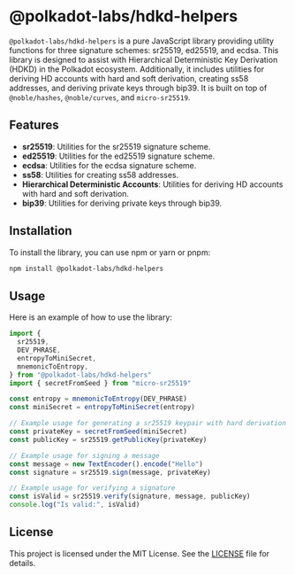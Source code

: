 # @polkadot-labs/hdkd-helpers

`@polkadot-labs/hdkd-helpers` is a pure JavaScript library providing utility functions for three signature schemes: sr25519, ed25519, and ecdsa.
This library is designed to assist with Hierarchical Deterministic Key Derivation (HDKD) in the Polkadot ecosystem.
Additionally, it includes utilities for deriving HD accounts with hard and soft derivation, creating ss58 addresses, and deriving private keys through bip39.
It is built on top of `@noble/hashes`, `@noble/curves`, and `micro-sr25519`.

## Features

- **sr25519**: Utilities for the sr25519 signature scheme.
- **ed25519**: Utilities for the ed25519 signature scheme.
- **ecdsa**: Utilities for the ecdsa signature scheme.
- **ss58**: Utilities for creating ss58 addresses.
- **Hierarchical Deterministic Accounts**: Utilities for deriving HD accounts with hard and soft derivation.
- **bip39**: Utilities for deriving private keys through bip39.

## Installation

To install the library, you can use npm or yarn or pnpm:

```sh
npm install @polkadot-labs/hdkd-helpers
```

## Usage

Here is an example of how to use the library:

```ts
import {
  sr25519,
  DEV_PHRASE,
  entropyToMiniSecret,
  mnemonicToEntropy,
} from "@polkadot-labs/hdkd-helpers"
import { secretFromSeed } from "micro-sr25519"

const entropy = mnemonicToEntropy(DEV_PHRASE)
const miniSecret = entropyToMiniSecret(entropy)

// Example usage for generating a sr25519 keypair with hard derivation
const privateKey = secretFromSeed(miniSecret)
const publicKey = sr25519.getPublicKey(privateKey)

// Example usage for signing a message
const message = new TextEncoder().encode("Hello")
const signature = sr25519.sign(message, privateKey)

// Example usage for verifying a signature
const isValid = sr25519.verify(signature, message, publicKey)
console.log("Is valid:", isValid)
```

## License

This project is licensed under the MIT License. See the [LICENSE](../../LICENSE) file for details.
